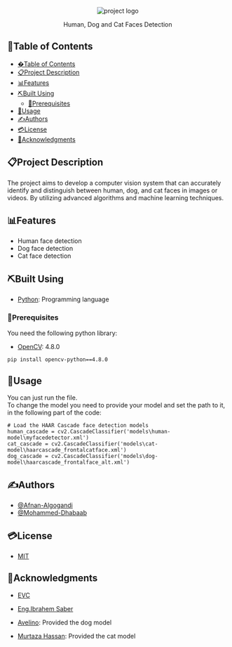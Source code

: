 [Add effective prject logo or banner]: #
<p align="center">
  <img src="" alt="project logo" />
</p>


[Choose a self-explaining name for your project.]: #
<p align="center">Human, Dog and Cat Faces Detection</p>

[Add short description (one sentance)]: #


## 📂Table of Contents
- [�Table of Contents](#table-of-contents)
- [📋Project Description](#project-description)
- [📊Features](#features)
- [⛏️Built Using](#️built-using)
  - [🎫Prerequisites](#prerequisites)
- [📝Usage](#usage)
- [✍Authors](#authors)
- [💳License](#license)
- [🏅Acknowledgments](#acknowledgments)

## 📋Project Description
The project aims to develop a computer vision system that can accurately identify and distinguish between human, dog, and cat faces in images or videos. By utilizing advanced algorithms and machine learning techniques.

## 📊Features 
- Human face detection
- Dog face detection
- Cat face detection

## ⛏️Built Using
- [Python](https://www.python.org/): Programming language


### 🎫Prerequisites
You need the following python library:
- [OpenCV](https://opencv.org/): 4.8.0
```
pip install opencv-python==4.8.0
```

## 📝Usage
You can just run the file.
<br>
To change the model you need to provide your model and set the path to it, in the following part of the code:
```
# Load the HAAR Cascade face detection models
human_cascade = cv2.CascadeClassifier('models\human-model\myfacedetector.xml')
cat_cascade = cv2.CascadeClassifier('models\cat-model\haarcascade_frontalcatface.xml')
dog_cascade = cv2.CascadeClassifier('models\dog-model\haarcascade_frontalface_alt.xml')
```

## ✍Authors
- [@Afnan-Algogandi](github.com/afnanAlgogandi)
- [@Mohammed-Dhabaab](github.com/mohammed-dhabaab)


## 💳License
- [MIT](https://opensource.org/license/mit/)

## 🏅Acknowledgments
- [EVC](evc.sa)
- [Eng.Ibrahem Saber](https://www.linkedin.com/in/ibrahem-elnawasany/)

- [Avelino](https://github.com/avelino): Provided the dog model
- [Murtaza Hassan](https://github.com/murtazahassan): Provided the cat model